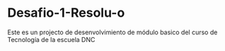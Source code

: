 # Desafio-1-Resolu-o
Este es un projecto de desenvolvimiento de módulo basico del curso de Tecnología de la escuela DNC
